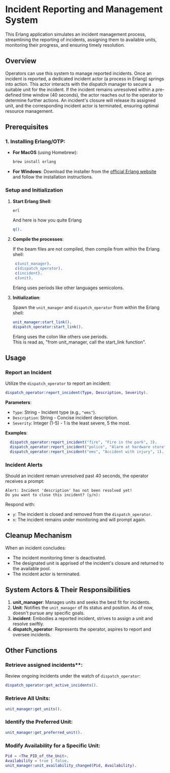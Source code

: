 # **Incident Reporting and Management System**

This Erlang application simulates an incident management process, streamlining the reporting of incidents, assigning them to available units, monitoring their progress, and ensuring timely resolution.

## **Overview**

Operators can use this system to manage reported incidents. Once an incident is reported, a dedicated incident actor (a process in Erlang) springs into action. This actor interacts with the dispatch manager to secure a suitable unit for the incident. If the incident remains unresolved within a pre-defined time window (40 seconds), the actor reaches out to the operator to determine further actions. An incident's closure will release its assigned unit, and the corresponding incident actor is terminated, ensuring optimal resource management.

## **Prerequisites**

### **1. Installing Erlang/OTP**:

- **For MacOS** (using Homebrew):

  ```bash
  brew install erlang
  ```

- **For Windows**: Download the installer from the [official Erlang website](https://www.erlang.org/downloads) and follow the installation instructions.

### **Setup and Initialization**

1. **Start Erlang Shell**:

   ```bash
   erl
   ```

   And here is how you quite Erlang

   ```erlang
   q().
   ```

2. **Compile the processes**:

   If the beam files are not compiled, then compile from within the Erlang shell:

   ```erlang
    c(unit_manager).
    c(dispatch_operator).
    c(incident).
    c(unit).
   ```

   Erlang uses periods like other languages semicolons.

3. **Initialization**:

   Spawn the `unit_manager` and `dispatch_operator` from within the Erlang shell:

   ```erlang
   unit_manager:start_link().
   dispatch_operator:start_link().
   ```

   Erlang uses the colon like others use periods.  
   This is read as, "from unit_manager, call the start_link function".

## **Usage**

### **Report an Incident**

Utilize the `dispatch_operator` to report an incident:

```erlang
dispatch_operator:report_incident(Type, Description, Severity).
```

**Parameters**:

- `Type`: String - Incident type (e.g., `"ems"`).
- `Description`: String - Concise incident description.
- `Severity`: Integer (1-5) - 1 is the least severe, 5 the most.

**Examples**:

```erlang
  dispatch_operator:report_incident("fire", "Fire in the park", 3).
  dispatch_operator:report_incident("police", "Alarm at hardware store", 2).
  dispatch_operator:report_incident("ems", "Accident with injury", 1).
```

### **Incident Alerts**

Should an incident remain unresolved past 40 seconds, the operator receives a prompt:

```
Alert: Incident 'description' has not been resolved yet!
Do you want to close this incident? (y/n):
```

Respond with:

- `y`: The incident is closed and removed from the `dispatch_operator`.
- `n`: The incident remains under monitoring and will prompt again.

## **Cleanup Mechanism**

When an incident concludes:

- The incident monitoring timer is deactivated.
- The designated unit is apprised of the incident's closure and returned to the available pool.
- The incident actor is terminated.

## **System Actors & Their Responsibilities**

1. **unit_manager**: Manages units and seeks the best fit for incidents.
2. **Unit**: Notifies the `unit_manager` of its status and position. As of now, doesn't pursue any specific goals.
3. **incident**: Embodies a reported incident, strives to assign a unit and resolve swiftly.
4. **dispatch_operator**: Represents the operator, aspires to report and oversee incidents.

## Other Functions

### Retrieve assigned incidents\*\*:

Review ongoing incidents under the watch of `dispatch_operator`:

```erlang
dispatch_operator:get_active_incidents().
```

### Retrieve All Units:

```erlang
unit_manager:get_units().
```

### Identify the Preferred Unit:

```erlang
unit_manager:get_preferred_unit().
```

### Modify Availability for a Specific Unit:

```erlang
Pid = <The_PID_of_the_Unit>.
Availability = true | false.
unit_manager:unit_availability_changed(Pid, Availability).
```
